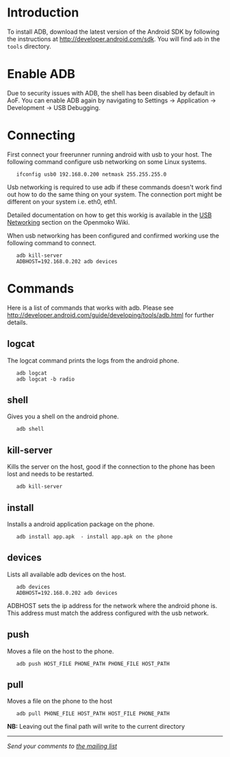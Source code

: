 # Introduction #

To install ADB, download the latest version of the Android SDK by following the instructions at http://developer.android.com/sdk. You will find `adb` in the `tools` directory.

# Enable ADB #
Due to security issues with ADB, the shell has been disabled by default in AoF. You can enable ADB again by navigating to Settings -> Application -> Development -> USB Debugging.

# Connecting #

First connect your freerunner running android with usb to your host. The following command configure usb networking on some Linux systems.

```
   ifconfig usb0 192.168.0.200 netmask 255.255.255.0
```
Usb networking is required to use adb if these commands doesn't work find out how to do the same thing on your system.  The connection port might be different on your system i.e. eth0, eth1.

Detailed documentation on how to get this workig is available in the [USB Networking](http://wiki.openmoko.org/wiki/USB_Networking) section on the Openmoko Wiki.

When usb networking has been configured and confirmed working use the following command to connect.

```
   adb kill-server
   ADBHOST=192.168.0.202 adb devices
```

# Commands #
Here is a list of commands that works with adb. Please see http://developer.android.com/guide/developing/tools/adb.html for further details.

## logcat ##
The logcat command prints the logs from the android phone.

```
   adb logcat
   adb logcat -b radio
```

## shell ##
Gives you a shell on the android phone.

```
   adb shell
```

## kill-server ##
Kills the server on the host, good if the connection to the phone has been lost and needs to be restarted.

```
   adb kill-server
```

## install ##
Installs a android application package on the phone.

```
   adb install app.apk  - install app.apk on the phone
```

## devices ##
Lists all available adb devices on the host.

```
   adb devices
   ADBHOST=192.168.0.202 adb devices
```
ADBHOST sets the ip address for the network where the android phone is. This address must match the address configured with the usb network.

## push ##
Moves a file on the host to the phone.

```
   adb push HOST_FILE PHONE_PATH PHONE_FILE HOST_PATH
```

## pull ##
Moves a file on the phone to the host

```
   adb pull PHONE_FILE HOST_PATH HOST_FILE PHONE_PATH
```

**NB:** Leaving out the final path will write to the current directory



---

_Send your comments to [the mailing list](mailto:android-on-freerunner@googlegroups.com)_